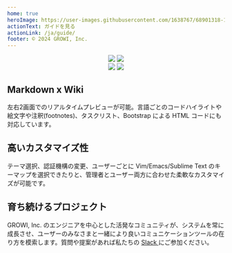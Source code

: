 ```yaml
---
home: true
heroImage: https://user-images.githubusercontent.com/1638767/68901318-100dd280-0779-11ea-83ab-51f111972ab1.png
actionText: ガイドを見る
actionLink: /ja/guide/
footer: © 2024 GROWI, Inc.
---
```

<!-- for docs-growi-org root-->

<div align="center">
  <a href="https://github.com/weseek/growi/" target="_blank"><img src="https://img.shields.io/github/stars/weseek/growi.svg?style=social&label=Stars"></a>
  <a href="https://github.com/weseek/growi/" target="_blank"><img src="https://img.shields.io/github/forks/weseek/growi.svg?style=social&label=Fork"></a>
</div>

<div align="center">
  <a href="https://github.com/weseek/growi/releases/latest" target="_blank"><img src="https://img.shields.io/github/release/weseek/growi.svg"></a>
  <a href="https://hub.docker.com/r/weseek/growi/" target="_blank"><img src="https://img.shields.io/docker/pulls/weseek/growi.svg" /></a>
</div>

<div class="features">
  <div class="feature">
    <h2>Markdown x Wiki</h2>
    <p>左右2画面でのリアルタイムプレビューが可能。言語ごとのコードハイライトや絵文字や注釈(footnotes)、タスクリスト、Bootstrap による HTML コードにも対応しています。</p>
  </div>
  <div class="feature">
    <h2>高いカスタマイズ性</h2>
    <p>テーマ選択、認証機構の変更、ユーザーごとに Vim/Emacs/Sublime Text のキーマップを選択できたりと、管理者とユーザー両方に合わせた柔軟なカスタマイズが可能です。</p>
  </div>
  <div class="feature">
    <h2>育ち続けるプロジェクト</h2>
    <p>GROWI, Inc. のエンジニアを中心とした活発なコミュニティが、システムを常に成長させ、ユーザーのみなさまと一緒により良いコミュニケーションツールの在り方を模索します。質問や提案があれば私たちの <a href="https://communityinviter.com/apps/wsgrowi/invite" target="_blank"> Slack </a> にご参加ください。</p>
  </div>
</div>
